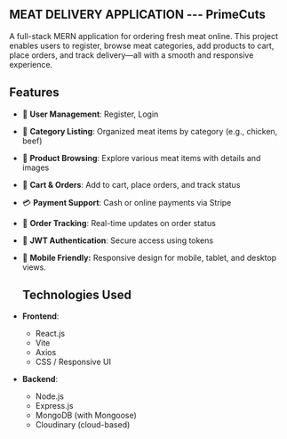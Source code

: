 ## MEAT DELIVERY APPLICATION --- PrimeCuts
A full-stack MERN application for ordering fresh meat online. This project enables users to register, browse meat categories, add products to cart, place orders, and track delivery—all with a smooth and responsive experience.

## Features
- 👤 **User Management**: Register, Login
- 📁 **Category Listing**: Organized meat items by category (e.g., chicken, beef)
- 🍖 **Product Browsing**: Explore various meat items with details and images
- 🛒 **Cart & Orders**: Add to cart, place orders, and track status
- 💳 **Payment Support**: Cash or online payments via Stripe
- 🚚 **Order Tracking**: Real-time updates on order status
- 🔐 **JWT Authentication**: Secure access using tokens
- 📱 **Mobile Friendly:** Responsive design for mobile, tablet, and desktop views.

  ## Technologies Used

- **Frontend**:
  - React.js
  - Vite
  - Axios 
  - CSS / Responsive UI

- **Backend**:
  - Node.js
  - Express.js
  - MongoDB (with Mongoose)
  - Cloudinary (cloud-based)
